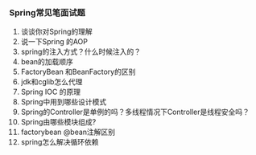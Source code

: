 ### Spring常见笔面试题

1. 谈谈你对Spring的理解
2. 说一下Spring 的AOP
3. spring的注入方式？什么时候注入的？
4. bean的加载顺序
5. FactoryBean 和BeanFactory的区别
6. jdk和cglib怎么代理
7. Spring IOC 的原理
8. Spring中用到哪些设计模式
9. Spring的Controller是单例的吗？多线程情况下Controller是线程安全吗？
10. Spring由哪些模块组成?
11. factorybean @bean注解区别
12. spring怎么解决循环依赖



